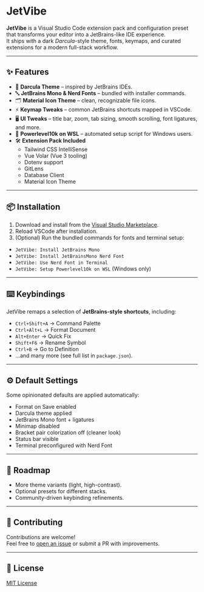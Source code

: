 # JetVibe  

**JetVibe** is a Visual Studio Code extension pack and configuration preset that transforms your editor into a JetBrains-like IDE experience.  
It ships with a dark *Darcula*-style theme, fonts, keymaps, and curated extensions for a modern full-stack workflow.  

---

## ✨ Features

- 🎨 **Darcula Theme** – inspired by JetBrains IDEs.  
- 🔤 **JetBrains Mono & Nerd Fonts** – bundled with installer commands.  
- 🗂️ **Material Icon Theme** – clean, recognizable file icons.  
- ⚡ **Keymap Tweaks** – common JetBrains shortcuts mapped in VSCode.  
- 🖥️ **UI Tweaks** – title bar, zoom, tab sizing, smooth scrolling, font ligatures, and more.  
- 🐚 **Powerlevel10k on WSL** – automated setup script for Windows users.  
- 🛠️ **Extension Pack Included**  
  - Tailwind CSS IntelliSense  
  - Vue Volar (Vue 3 tooling)  
  - Dotenv support  
  - GitLens  
  - Database Client  
  - Material Icon Theme  

---

## 📦 Installation

1. Download and install from the [Visual Studio Marketplace](https://marketplace.visualstudio.com/).  
2. Reload VSCode after installation.  
3. (Optional) Run the bundled commands for fonts and terminal setup:

- `JetVibe: Install JetBrains Mono`  
- `JetVibe: Install JetBrainsMono Nerd Font`  
- `JetVibe: Use Nerd Font in Terminal`  
- `JetVibe: Setup Powerlevel10k on WSL` (Windows only)

---

## ⌨️ Keybindings

JetVibe remaps a selection of **JetBrains-style shortcuts**, including:

- `Ctrl+Shift+A` → Command Palette  
- `Ctrl+Alt+L` → Format Document  
- `Alt+Enter` → Quick Fix  
- `Shift+F6` → Rename Symbol  
- `Ctrl+B` → Go to Definition  
- …and many more (see full list in `package.json`).

---

## ⚙️ Default Settings

Some opinionated defaults are applied automatically:

- Format on Save enabled  
- Darcula theme applied  
- JetBrains Mono font + ligatures  
- Minimap disabled  
- Bracket pair colorization off (cleaner look)  
- Status bar visible  
- Terminal preconfigured with Nerd Font  

---

## 🚀 Roadmap

- More theme variants (light, high-contrast).  
- Optional presets for different stacks.  
- Community-driven keybinding refinements.  

---

## 🤝 Contributing

Contributions are welcome!  
Feel free to [open an issue](https://github.com/igorhaf/jetvibe/issues) or submit a PR with improvements.  

---

## 📜 License

[MIT License](LICENSE)  
